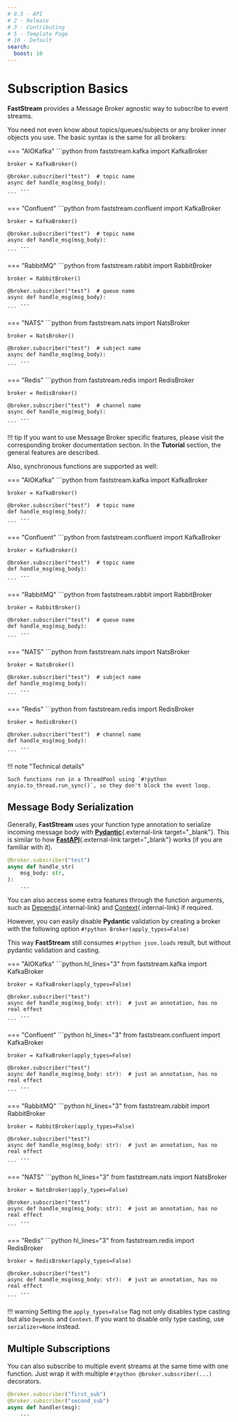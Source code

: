 ```yaml
---
# 0.5 - API
# 2 - Release
# 3 - Contributing
# 5 - Template Page
# 10 - Default
search:
  boost: 10
---
```


# Subscription Basics

**FastStream** provides a Message Broker agnostic way to subscribe to event streams.

You need not even know about topics/queues/subjects or any broker inner objects you use.
The basic syntax is the same for all brokers:

=== "AIOKafka"
    ```python
    from faststream.kafka import KafkaBroker

    broker = KafkaBroker()

    @broker.subscriber("test")  # topic name
    async def handle_msg(msg_body):
        ...
    ```

=== "Confluent"
    ```python
    from faststream.confluent import KafkaBroker

    broker = KafkaBroker()

    @broker.subscriber("test")  # topic name
    async def handle_msg(msg_body):
        ...
    ```

=== "RabbitMQ"
    ```python
    from faststream.rabbit import RabbitBroker

    broker = RabbitBroker()

    @broker.subscriber("test")  # queue name
    async def handle_msg(msg_body):
        ...
    ```

=== "NATS"
    ```python
    from faststream.nats import NatsBroker

    broker = NatsBroker()

    @broker.subscriber("test")  # subject name
    async def handle_msg(msg_body):
        ...
    ```

=== "Redis"
    ```python
    from faststream.redis import RedisBroker

    broker = RedisBroker()

    @broker.subscriber("test")  # channel name
    async def handle_msg(msg_body):
        ...
    ```

!!! tip
    If you want to use Message Broker specific features, please visit the corresponding broker documentation section.
    In the **Tutorial** section, the general features are described.

Also, synchronous functions are supported as well:

=== "AIOKafka"
    ```python
    from faststream.kafka import KafkaBroker

    broker = KafkaBroker()

    @broker.subscriber("test")  # topic name
    def handle_msg(msg_body):
        ...
    ```

=== "Confluent"
    ```python
    from faststream.confluent import KafkaBroker

    broker = KafkaBroker()

    @broker.subscriber("test")  # topic name
    def handle_msg(msg_body):
        ...
    ```

=== "RabbitMQ"
    ```python
    from faststream.rabbit import RabbitBroker

    broker = RabbitBroker()

    @broker.subscriber("test")  # queue name
    def handle_msg(msg_body):
        ...
    ```

=== "NATS"
    ```python
    from faststream.nats import NatsBroker

    broker = NatsBroker()

    @broker.subscriber("test")  # subject name
    def handle_msg(msg_body):
        ...
    ```

=== "Redis"
    ```python
    from faststream.redis import RedisBroker

    broker = RedisBroker()

    @broker.subscriber("test")  # channel name
    def handle_msg(msg_body):
        ...
    ```

!!! note "Technical details"

    Such functions run in a ThreadPool using `#!python anyio.to_thread.run_sync()`, so they don't block the event loop.

## Message Body Serialization

Generally, **FastStream** uses your function type annotation to serialize incoming message body with [**Pydantic**](https://docs.pydantic.dev){.external-link target="_blank"}. This is similar to how [**FastAPI**](https://fastapi.tiangolo.com){.external-link target="_blank"} works (if you are familiar with it).

```python hl_lines="3"
@broker.subscriber("test")
async def handle_str(
    msg_body: str,
):
    ...
```

You can also access some extra features through the function arguments, such as [Depends](../dependencies/index.md){.internal-link} and [Context](../context/existed.md){.internal-link} if required.

However, you can easily disable **Pydantic** validation by creating a broker with the following option `#!python Broker(apply_types=False)`

This way **FastStream** still consumes `#!python json.loads` result, but without pydantic validation and casting.

=== "AIOKafka"
    ```python hl_lines="3"
    from faststream.kafka import KafkaBroker

    broker = KafkaBroker(apply_types=False)

    @broker.subscriber("test")
    async def handle_msg(msg_body: str):  # just an annotation, has no real effect
        ...
    ```

=== "Confluent"
    ```python hl_lines="3"
    from faststream.confluent import KafkaBroker

    broker = KafkaBroker(apply_types=False)

    @broker.subscriber("test")
    async def handle_msg(msg_body: str):  # just an annotation, has no real effect
        ...
    ```

=== "RabbitMQ"
    ```python hl_lines="3"
    from faststream.rabbit import RabbitBroker

    broker = RabbitBroker(apply_types=False)

    @broker.subscriber("test")
    async def handle_msg(msg_body: str):  # just an annotation, has no real effect
        ...
    ```

=== "NATS"
    ```python hl_lines="3"
    from faststream.nats import NatsBroker

    broker = NatsBroker(apply_types=False)

    @broker.subscriber("test")
    async def handle_msg(msg_body: str):  # just an annotation, has no real effect
        ...
    ```

=== "Redis"
    ```python hl_lines="3"
    from faststream.redis import RedisBroker

    broker = RedisBroker(apply_types=False)

    @broker.subscriber("test")
    async def handle_msg(msg_body: str):  # just an annotation, has no real effect
        ...
    ```

!!! warning
    Setting the `apply_types=False` flag not only disables type casting but also `Depends` and `Context`.
    If you want to disable only type casting, use `serializer=None` instead.

## Multiple Subscriptions

You can also subscribe to multiple event streams at the same time with one function. Just wrap it with multiple `#!python @broker.subscriber(...)` decorators.

```python hl_lines="1-2"
@broker.subscriber("first_sub")
@broker.subscriber("second_sub")
async def handler(msg):
    ...
```
